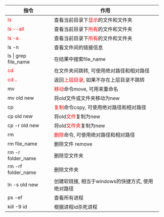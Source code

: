 |指令 |作用 |
|-|-|
|<font color="#FF000">ls</font> |查看当前目录下<font color="#FF000">显示</font>的文件和文件夹|
|<font color="#FF000">ls --all</font>|查看当前目录下<font color="#FF000">所有</font>的文件和文件夹|
|<font color="#FF000">ls -a</font>|查看当前目录下<font color="#FF000">所有</font>的文件和文件夹|
|ls -n|查看文件间的链接信息|
|ls \| grep file_name | 在结果中搜索file_name|
|<font color="#FF000">cd</font>|在文件夹间跳转, 可使用绝对路径和相对路径|
|<font color="#FF000">cd ..</font>| 返回<font color="#FF000">上层目录</font>, 如果不存在上层目录不跳转|
|mv|<font color="#FF000">移动</font>命令move, 可用来重命名|
|mv old new| 将old文件或文件夹移动为new|
|cp| <font color="#FF000">复制</font>命令copy, 可使用绝对路径和相对路径|
|cp old new| 将old<font color="#FF000">文件</font>复制为new|
|cp -r old new| 将old<font color="#FF000">文件夹</font>复制为new|
|rm|<font color="#FF000">删除</font>命令, 可使用绝对路径和相对路径|
|rm file_name|删除文件 remove|
|rm -r folder_name|删除空文件夹|
|rm -rf folder_name|删除文件夹|
|ln -s old new|创建软链接, 相当于windows的快捷方式, 使用绝对路径|
|ps -ef| 查看所有进程|
|kill -9 id|根据进程id杀死进程|